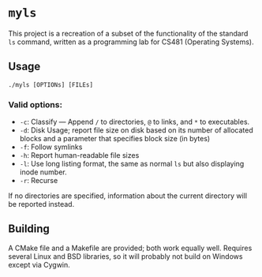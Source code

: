 # `myls`

This project is a recreation of a subset of the functionality of the standard `ls` command, written as a programming lab for CS481 (Operating Systems).

## Usage
`./myls [OPTIONs] [FILEs]`

### Valid options:
- `-c`: Classify &mdash; Append `/` to directories, `@` to links, and `*` to executables.
- `-d`: Disk Usage; report file size on disk based on its number of allocated blocks and a parameter that specifies block size (in bytes)
- `-f`: Follow symlinks
- `-h`: Report human-readable file sizes
- `-l`: Use long listing format, the same as normal `ls` but also displaying inode number.
- `-r`: Recurse

If no directories are specified, information about the current directory will be reported instead.

## Building
A CMake file and a Makefile are provided; both work equally well. Requires several Linux and BSD libraries, so it will probably not build on Windows except via Cygwin.

